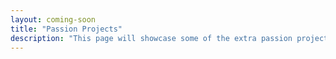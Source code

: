 ```yaml
---
layout: coming-soon
title: "Passion Projects"
description: "This page will showcase some of the extra passion projects I have done over the years."
---
```

